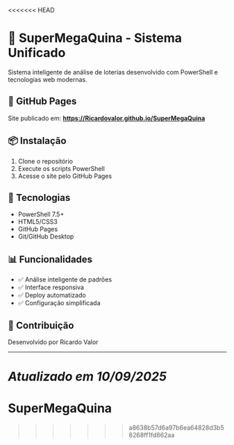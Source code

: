 <<<<<<< HEAD
# 🎯 SuperMegaQuina - Sistema Unificado

Sistema inteligente de análise de loterias desenvolvido com PowerShell e tecnologias web modernas.

## 🚀 GitHub Pages

Site publicado em: **https://Ricardovalor.github.io/SuperMegaQuina**

## 📦 Instalação

1. Clone o repositório
2. Execute os scripts PowerShell
3. Acesse o site pelo GitHub Pages

## 🔧 Tecnologias

- PowerShell 7.5+
- HTML5/CSS3
- GitHub Pages
- Git/GitHub Desktop

## 📊 Funcionalidades

- ✅ Análise inteligente de padrões
- ✅ Interface responsiva
- ✅ Deploy automatizado
- ✅ Configuração simplificada

## 🤝 Contribuição

Desenvolvido por Ricardo Valor

---
*Atualizado em 10/09/2025*
=======
# SuperMegaQuina
>>>>>>> a8638b57d6a97b6ea64828d3b58268ff1fd862aa


